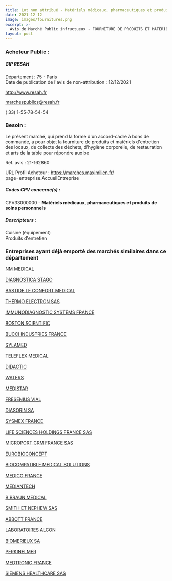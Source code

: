 ```yaml
---
title: Lot non attribué - Matériels médicaux, pharmaceutiques et produits de soins personnnels
date: 2021-12-12
image: images/fournitures.png
excerpt: >-
  Avis de Marché Public infructueux - FOURNITURE DE PRODUITS ET MATERIELS D'ENTRETIEN DES LOCAUX, DE COLLECTE DES DECHETS, D'HYGIENE CORPORELLE, DE RESTAURATION ET ARTS DE LA TABLE
layout: post
---
```


### Acheteur Public :
##### GIP RESAH
Département : 75 - Paris<br/>
Date de publication de l'avis de non-attribution : 12/12/2021


http://www.resah.fr

marchespublics@resah.fr

( 33) 1-55-78-54-54
### Besoin :

Le présent marché, qui prend la forme d'un accord-cadre à bons de commande, a pour objet la fourniture de produits et matériels d'entretien des locaux, de collecte des déchets, d'hygiène corporelle, de restauration et arts de la table pour répondre aux be

Ref. avis : 21-162860

URL Profil Acheteur : https://marches.maximilien.fr/ page=entreprise.AccueilEntreprise

##### Codes CPV concerné(s) :
CPV33000000 - **Matériels médicaux, pharmaceutiques et produits de soins personnnels** <br/>

##### Descripteurs :
Cuisine (équipement) <br/>
Produits d'entretien <br/>

### Entreprises ayant déjà emporté des marchés similaires dans ce département
<a href="/entreprise-544/siren-303645626">NM MEDICAL</a><br/><br/>
<a href="/entreprise-544/siren-305151409">DIAGNOSTICA STAGO</a><br/><br/>
<a href="/entreprise-544/siren-305635039">BASTIDE LE CONFORT MEDICAL</a><br/><br/>
<a href="/entreprise-547/siren-326556578">THERMO ELECTRON SAS</a><br/><br/>
<a href="/entreprise-547/siren-328517685">IMMUNODIAGNOSTIC SYSTEMS FRANCE</a><br/><br/>
<a href="/entreprise-547/siren-329938245">BOSTON SCIENTIFIC</a><br/><br/>
<a href="/entreprise-548/siren-333465839">BUCCI INDUSTRIES FRANCE</a><br/><br/>
<a href="/entreprise-548/siren-338933351">SYLAMED</a><br/><br/>
<a href="/entreprise-550/siren-347479883">TELEFLEX MEDICAL</a><br/><br/>
<a href="/entreprise-551/siren-370500142">DIDACTIC</a><br/><br/>
<a href="/entreprise-554/siren-394689970">WATERS</a><br/><br/>
<a href="/entreprise-556/siren-404471906">MEDISTAR</a><br/><br/>
<a href="/entreprise-556/siren-408720282">FRESENIUS VIAL</a><br/><br/>
<a href="/entreprise-556/siren-410392971">DIASORIN SA</a><br/><br/>
<a href="/entreprise-559/siren-429963002">SYSMEX FRANCE</a><br/><br/>
<a href="/entreprise-560/siren-433819455">LIFE SCIENCES HOLDINGS FRANCE SAS</a><br/><br/>
<a href="/entreprise-563/siren-477828412">MICROPORT CRM FRANCE SAS</a><br/><br/>
<a href="/entreprise-566/siren-493134167">EUROBIOCONCEPT</a><br/><br/>
<a href="/entreprise-571/siren-528685662">BIOCOMPATIBLE MEDICAL SOLUTIONS</a><br/><br/>
<a href="/entreprise-571/siren-531063055">MEDICO FRANCE</a><br/><br/>
<a href="/entreprise-571/siren-531819209">MEDIANTECH</a><br/><br/>
<a href="/entreprise-572/siren-562050856">B.BRAUN MEDICAL</a><br/><br/>
<a href="/entreprise-573/siren-577150840">SMITH ET NEPHEW SAS</a><br/><br/>
<a href="/entreprise-573/siren-602950206">ABBOTT FRANCE</a><br/><br/>
<a href="/entreprise-573/siren-652009044">LABORATOIRES ALCON</a><br/><br/>
<a href="/entreprise-573/siren-673620399">BIOMERIEUX SA</a><br/><br/>
<a href="/entreprise-573/siren-692031115">PERKINELMER</a><br/><br/>
<a href="/entreprise-573/siren-722008232">MEDTRONIC FRANCE</a><br/><br/>
<a href="/entreprise-578/siren-810794800">SIEMENS HEALTHCARE SAS</a><br/><br/>
